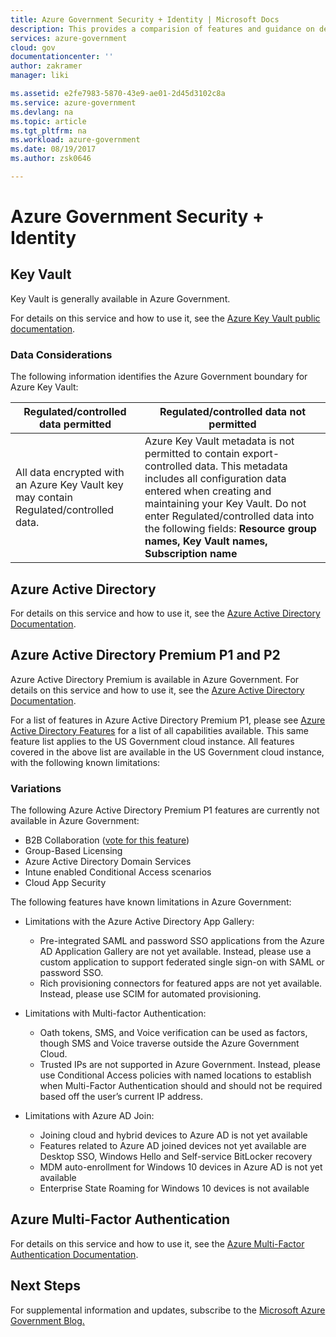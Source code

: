 ```yaml
---
title: Azure Government Security + Identity | Microsoft Docs
description: This provides a comparision of features and guidance on developing applications for Azure Government
services: azure-government
cloud: gov
documentationcenter: ''
author: zakramer
manager: liki

ms.assetid: e2fe7983-5870-43e9-ae01-2d45d3102c8a
ms.service: azure-government
ms.devlang: na
ms.topic: article
ms.tgt_pltfrm: na
ms.workload: azure-government
ms.date: 08/19/2017
ms.author: zsk0646

---
```

# Azure Government Security + Identity
## Key Vault
Key Vault is generally available in Azure Government.

For details on this service and how to use it, see the [Azure Key Vault public documentation](../key-vault/index.yml).

### Data Considerations
The following information identifies the Azure Government boundary for Azure Key Vault:

| Regulated/controlled data permitted | Regulated/controlled data not permitted |
| --- | --- |
| All data encrypted with an Azure Key Vault key may contain Regulated/controlled data. |Azure Key Vault metadata is not permitted to contain export-controlled data. This metadata includes all configuration data entered when creating and maintaining your Key Vault.  Do not enter Regulated/controlled data into the following fields: **Resource group names, Key Vault names, Subscription name** |

## Azure Active Directory

For details on this service and how to use it, see the [Azure Active Directory Documentation](../active-directory/index.md).

## Azure Active Directory Premium P1 and P2 

Azure Active Directory Premium is available in Azure Government. For details on this service and how to use it, see the [Azure Active Directory Documentation](../active-directory/index.md).  

For a list of features in Azure Active Directory Premium P1, please see [Azure Active Directory Features](https://www.microsoft.com/cloud-platform/azure-active-directory-features) for a list of all capabilities available. This same feature list applies to the US Government cloud instance. 
All features covered in the above list are available in the US Government cloud instance, with the following known limitations: 

### Variations 

The following Azure Active Directory Premium P1 features are currently not available in Azure Government: 

 - B2B Collaboration ([vote for this feature](https://feedback.azure.com/forums/558487-azure-government/suggestions/20588554-azure-ad-b2b-in-azure-government)) 
 - Group-Based Licensing 
 - Azure Active Directory Domain Services 
 - Intune enabled Conditional Access scenarios 
 - Cloud App Security 

The following features have known limitations in Azure Government: 

 - Limitations with the Azure Active Directory App Gallery: 
    - Pre-integrated SAML and password SSO applications from the Azure AD Application Gallery are not yet available. Instead, please use a custom application to support federated single sign-on with SAML or password SSO. 
    - Rich provisioning connectors for featured apps are not yet available. Instead, please use SCIM for automated provisioning. 

 - Limitations with Multi-factor Authentication: 
   - Oath tokens, SMS, and Voice verification can be used as factors, though SMS and Voice traverse outside the Azure Government Cloud.
   - Trusted IPs are not supported in Azure Government. Instead, please use Conditional Access policies with named locations to establish when Multi-Factor Authentication should and should not be required based off the user’s current IP address. 

 - Limitations with Azure AD Join: 
   - Joining cloud and hybrid devices to Azure AD is not yet available 
   - Features related to Azure AD joined devices not yet available are Desktop SSO, Windows Hello and Self-service BitLocker recovery
   - MDM auto-enrollment for Windows 10 devices in Azure AD is not yet available 
   - Enterprise State Roaming for Windows 10 devices is not available  
   
## Azure Multi-Factor Authentication
For details on this service and how to use it, see the [Azure Multi-Factor Authentication Documentation](../active-directory/authentication/multi-factor-authentication.md). 

## Next Steps
For supplemental information and updates, subscribe to the
<a href="https://blogs.msdn.microsoft.com/azuregov/">Microsoft Azure Government Blog. </a>

